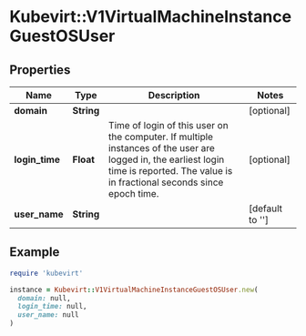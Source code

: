 # Kubevirt::V1VirtualMachineInstanceGuestOSUser

## Properties

| Name | Type | Description | Notes |
| ---- | ---- | ----------- | ----- |
| **domain** | **String** |  | [optional] |
| **login_time** | **Float** | Time of login of this user on the computer. If multiple instances of the user are logged in, the earliest login time is reported. The value is in fractional seconds since epoch time. | [optional] |
| **user_name** | **String** |  | [default to &#39;&#39;] |

## Example

```ruby
require 'kubevirt'

instance = Kubevirt::V1VirtualMachineInstanceGuestOSUser.new(
  domain: null,
  login_time: null,
  user_name: null
)
```

